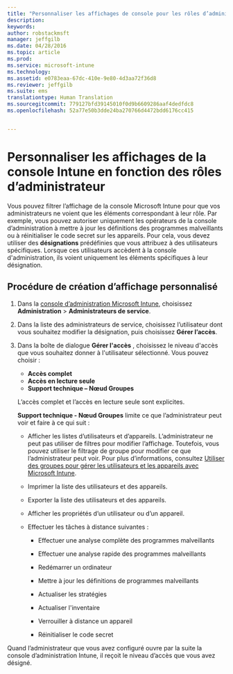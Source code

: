 ```yaml
---
title: "Personnaliser les affichages de console pour les rôles d’administrateur | Microsoft Intune"
description: 
keywords: 
author: robstackmsft
manager: jeffgilb
ms.date: 04/28/2016
ms.topic: article
ms.prod: 
ms.service: microsoft-intune
ms.technology: 
ms.assetid: e0783eaa-67dc-410e-9e80-4d3aa72f36d8
ms.reviewer: jeffgilb
ms.suite: ems
translationtype: Human Translation
ms.sourcegitcommit: 779127bfd39145010f0d9b6609286aaf4dedfdc8
ms.openlocfilehash: 52a77e50b3dde24ba270766d4472bdd6176cc415


---
```


# Personnaliser les affichages de la console Intune en fonction des rôles d’administrateur
Vous pouvez filtrer l’affichage de la console Microsoft Intune pour que vos administrateurs ne voient que les éléments correspondant à leur rôle. Par exemple, vous pouvez autoriser uniquement les opérateurs de la console d’administration à mettre à jour les définitions des programmes malveillants ou à réinitialiser le code secret sur les appareils. Pour cela, vous devez utiliser des **désignations** prédéfinies que vous attribuez à des utilisateurs spécifiques. Lorsque ces utilisateurs accèdent à la console d'administration, ils voient uniquement les éléments spécifiques à leur désignation.

## Procédure de création d’affichage personnalisé

1.  Dans la [console d’administration Microsoft Intune](https://manage.microsoft.com), choisissez **Administration** &gt; **Administrateurs de service**.

2.  Dans la liste des administrateurs de service, choisissez l’utilisateur dont vous souhaitez modifier la désignation, puis choisissez **Gérer l’accès**.

3.  Dans la boîte de dialogue **Gérer l'accès** , choisissez le niveau d'accès que vous souhaitez donner à l'utilisateur sélectionné. Vous pouvez choisir :

    -   **Accès complet**
    -   **Accès en lecture seule**
    -   **Support technique – Nœud Groupes**

    L’accès complet et l’accès en lecture seule sont explicites. <!--- **Helpdesk - Groups Node** allows users to choose from one of the following designations that provide custom levels of access to the [!INCLUDE[wit_nextref](../includes/wit_nextref_md.md)] admin console:--->

    **Support technique - Nœud Groupes** limite ce que l’administrateur peut voir et faire à ce qui suit :

    -   Afficher les listes d’utilisateurs et d’appareils. L’administrateur ne peut pas utiliser de filtres pour modifier l’affichage. Toutefois, vous pouvez utiliser le filtrage de groupe pour modifier ce que l’administrateur peut voir. Pour plus d’informations, consultez [Utiliser des groupes pour gérer les utilisateurs et les appareils avec Microsoft Intune](use-groups-to-manage-users-and-devices-with-microsoft-intune.md).

    -   Imprimer la liste des utilisateurs et des appareils.

    -   Exporter la liste des utilisateurs et des appareils.

    -   Afficher les propriétés d’un utilisateur ou d’un appareil.

    -   Effectuer les tâches à distance suivantes :

        -   Effectuer une analyse complète des programmes malveillants

        -   Effectuer une analyse rapide des programmes malveillants

        -   Redémarrer un ordinateur

        -   Mettre à jour les définitions de programmes malveillants

        -   Actualiser les stratégies

        -   Actualiser l'inventaire

        -   Verrouiller à distance un appareil

        -   Réinitialiser le code secret

Quand l’administrateur que vous avez configuré ouvre par la suite la console d’administration Intune, il reçoit le niveau d’accès que vous avez désigné.



<!--HONumber=Jun16_HO4-->


